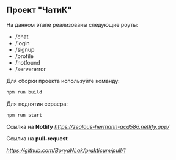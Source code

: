 ## Проект "ЧатиК"
На данном этапе реализованы следующие роуты: 
- /chat
- /login
- /signup
- /profile
- /notfound
- /servererror

Для сборки проекта используйте команду:
```sh
npm run build
```

Для поднятия сервера:
```sh
npm run start
```

Ссылка на **Notlify**
*https://zealous-hermann-acd586.netlify.app/*

Ссылка на **pull-request**

*https://github.com/BoryaNLak/prakticum/pull/1*
